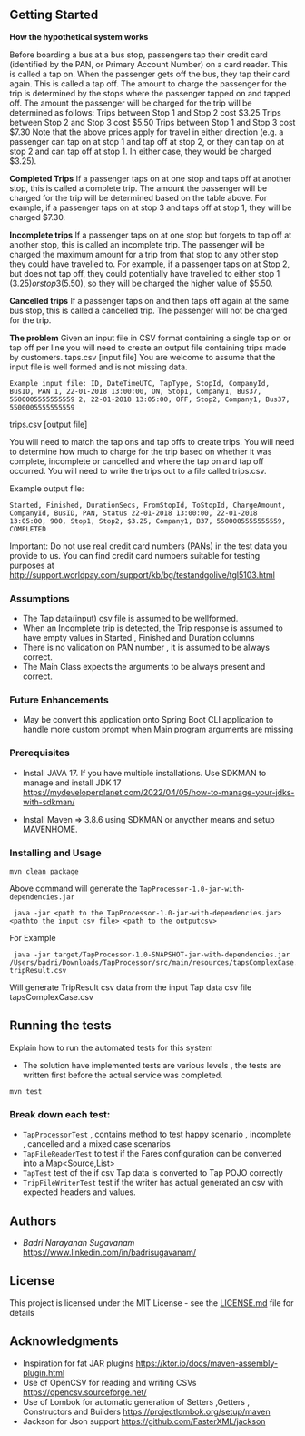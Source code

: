 

## Getting Started

**How the hypothetical system works**

Before boarding a bus at a bus stop, passengers tap their credit card (identified by the PAN, or Primary
Account Number) on a card reader. This is called a tap on. When the passenger gets off the bus, they tap their
card again. This is called a tap off. The amount to charge the passenger for the trip is determined by the stops
where the passenger tapped on and tapped off. The amount the passenger will be charged for the trip will be
determined as follows:
Trips between Stop 1 and Stop 2 cost $3.25
Trips between Stop 2 and Stop 3 cost $5.50
Trips between Stop 1 and Stop 3 cost $7.30
Note that the above prices apply for travel in either direction (e.g. a passenger can tap on at stop 1 and tap off
at stop 2, or they can tap on at stop 2 and can tap off at stop 1. In either case, they would be charged $3.25).

**Completed Trips**
If a passenger taps on at one stop and taps off at another stop, this is called a complete trip. The amount the
passenger will be charged for the trip will be determined based on the table above. For example, if a passenger
taps on at stop 3 and taps off at stop 1, they will be charged $7.30.

**Incomplete trips**
If a passenger taps on at one stop but forgets to tap off at another stop, this is called an incomplete trip. The
passenger will be charged the maximum amount for a trip from that stop to any other stop they could have
travelled to. For example, if a passenger taps on at Stop 2, but does not tap off, they could potentially have
travelled to either stop 1 ($3.25) or stop 3 ($5.50), so they will be charged the higher value of $5.50.

**Cancelled trips**
If a passenger taps on and then taps off again at the same bus stop, this is called a cancelled trip. The
passenger will not be charged for the trip.

**The problem**
Given an input file in CSV format containing a single tap on or tap off per line you will need to create an output
file containing trips made by customers.
taps.csv [input file]
You are welcome to assume that the input file is well formed and is not missing data.

`Example input file:
ID, DateTimeUTC, TapType, StopId, CompanyId, BusID, PAN
1, 22-01-2018 13:00:00, ON, Stop1, Company1, Bus37, 5500005555555559
2, 22-01-2018 13:05:00, OFF, Stop2, Company1, Bus37, 5500005555555559`

trips.csv [output file]

You will need to match the tap ons and tap offs to create trips. You will need to determine how much to
charge for the trip based on whether it was complete, incomplete or cancelled and where the tap on and tap
off occurred. You will need to write the trips out to a file called trips.csv.

Example output file:

`Started, Finished, DurationSecs, FromStopId, ToStopId, ChargeAmount, CompanyId, BusID, PAN,
Status
22-01-2018 13:00:00, 22-01-2018 13:05:00, 900, Stop1, Stop2, $3.25, Company1, B37,
5500005555555559, COMPLETED`

Important: Do not use real credit card numbers (PANs) in the test data you provide to us.
You can find credit card numbers suitable for testing purposes at
http://support.worldpay.com/support/kb/bg/testandgolive/tgl5103.html

### Assumptions 
* The Tap data(input) csv file is assumed to be wellformed.
* When an Incomplete trip is detected, the Trip response is assumed to have empty values in Started , Finished and Duration columns
* There is no validation on PAN number , it is assumed to be always correct.
* The Main Class expects the arguments to be always present and correct. 

### Future Enhancements 
* May be convert this application onto Spring Boot CLI application to handle more custom prompt when Main program arguments are missing


### Prerequisites

* Install JAVA 17.
    If you have multiple installations. 
     Use SDKMAN to manage and install JDK 17
     https://mydeveloperplanet.com/2022/04/05/how-to-manage-your-jdks-with-sdkman/ 

* Install Maven => 3.8.6 using SDKMAN or anyother means and setup MAVENHOME.


### Installing and Usage

```
mvn clean package
```
Above command will generate the `TapProcessor-1.0-jar-with-dependencies.jar`

```
 java -jar <path to the TapProcessor-1.0-jar-with-dependencies.jar> <pathto the input csv file> <path to the outputcsv> 

```

For Example 

```
 java -jar target/TapProcessor-1.0-SNAPSHOT-jar-with-dependencies.jar /Users/badri/Downloads/TapProcessor/src/main/resources/tapsComplexCase.csv tripResult.csv 

```

Will generate TripResult csv data from the input Tap data csv file tapsComplexCase.csv
## Running the tests

Explain how to run the automated tests for this system
* The solution have implemented tests are various levels , the tests are written
first before the actual service was completed. 

```
mvn test
```

### Break down each test:

 
* `TapProcessorTest` , contains method to test happy scenario , incomplete , cancelled
and a mixed case scenarios
* `TapFileReaderTest` to test if the Fares configuration can be converted into a Map<Source,List<Fares>>
* `TapTest` test of the if csv Tap data is converted to Tap POJO correctly
* `TripFileWriterTest` test if the writer has actual generated an csv with expected headers and values. 


## Authors

* *Badri Narayanan Sugavanam* https://www.linkedin.com/in/badrisugavanam/


## License

This project is licensed under the MIT License - see the [LICENSE.md](LICENSE.md) file for details

## Acknowledgments

* Inspiration for fat JAR plugins
  https://ktor.io/docs/maven-assembly-plugin.html
* Use of OpenCSV for reading and writing CSVs
  https://opencsv.sourceforge.net/
* Use of Lombok for automatic generation of Setters ,Getters ,
  Constructors and Builders
  https://projectlombok.org/setup/maven
* Jackson for Json support
  https://github.com/FasterXML/jackson
  



